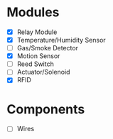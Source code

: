 
# Modules

- [x] Relay Module
- [x] Temperature/Humidity Sensor
- [ ] Gas/Smoke Detector
- [x] Motion Sensor
- [ ] Reed Switch
- [ ] Actuator/Solenoid
- [x] RFID

# Components

- [ ] Wires
